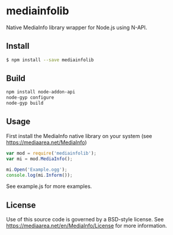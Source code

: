 mediainfolib
==================
Native MediaInfo library wrapper for Node.js using N-API.

Install
-------
```sh
$ npm install --save mediainfolib
```

Build
-----
```sh
npm install node-addon-api
node-gyp configure
node-gyp build
```

Usage
-----
First install the MediaInfo native library on your system (see https://mediaarea.net/MediaInfo)

```js
var mod = require('mediainfolib');
var mi = mod.MediaInfo();

mi.Open('Example.ogg');
console.log(mi.Inform());
```
See example.js for more examples.

License
-------
Use of this source code is governed by a BSD-style license.
See https://mediaarea.net/en/MediaInfo/License for more information.
